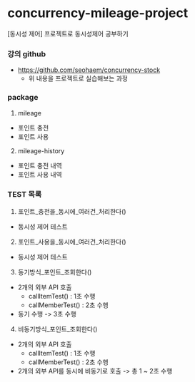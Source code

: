 # concurrency-mileage-project
[동시성 제어] 프로젝트로 동시성제어 공부하기

### 강의 github
- https://github.com/seohaem/concurrency-stock
  - 위 내용을 프로젝트로 실습해보는 과정

### package
1) mileage
- 포인트 충전
- 포인트 사용
2) mileage-history
- 포인트 충전 내역
- 포인트 사용 내역

### TEST 목록
1) 포인트_충전을_동시에_여러건_처리한다()
- 동시성 제어 테스트

2) 포인트_사용을_동시에_여러건_처리한다()
- 동시성 제어 테스트

3) 동기방식_포인트_조회한다()
- 2개의 외부 API 호출
  - callItemTest() : 1초 수행
  - callMemberTest() : 2초 수행 
- 동기 수행 -> 3초 수행

4) 비동기방식_포인트_조회한다()
- 2개의 외부 API 호출
  - callItemTest() : 1초 수행
  - callMemberTest() : 2초 수행 
- 2개의 외부 API를 동시에 비동기로 호출 -> 총 1 ~ 2초 수행
